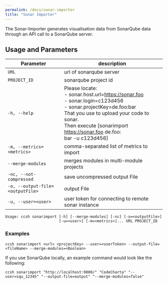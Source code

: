 ```yaml
---
permalink: /docs/sonar-importer
title: "Sonar Importer"
---
```


The Sonar-Importer generates visualisation data from SonarQube data through an API call to a SonarQube server.

## Usage and Parameters

| Parameter                        | description                                                                                                                                                                                                                                          |
| -------------------------------- | ---------------------------------------------------------------------------------------------------------------------------------------------------------------------------------------------------------------------------------------------------- |
| `URL`                            | url of sonarqube server                                                                                                                                                                                                                              |
| `PROJECT_ID`                     | sonarqube project id                                                                                                                                                                                                                                 |
| `-h, --help`                     | Please locate:<br/> - sonar.host.url=https://sonar.foo<br/> - sonar.login=c123d456<br/> - sonar.projectKey=de.foo:bar<br/> That you use to upload your code to sonar.<br/> Then execute [sonarimport https://sonar.foo de.foo:<br/> bar -u c123d456] |
| `-m, --metrics=<metrics>`        | comma-separated list of metrics to import                                                                                                                                                                                                            |
| `--merge-modules`                | merges modules in multi-module projects                                                                                                                                                                                                              |
| `-nc, --not-compressed`          | save uncompressed output File                                                                                                                                                                                                                        |
| `-o, --output-file=<outputFile>` | output File                                                                                                                                                                                                                                          |
| `-u, --user=<user>`              | user token for connecting to remote sonar instance                                                                                                                                                                                                   |

```
Usage: ccsh sonarimport [-h] [--merge-modules] [-nc] [-o=<outputFile>]
                        [-u=<user>] [-m=<metrics>]... URL PROJECT_ID
```

### Examples

```
ccsh sonarimport <url> <projectKey> --user=<userToken> --output-file=<fileName> --merge-modules=<Boolean>
```

If you use SonarQube locally, an example command would look like the following:

```
ccsh sonarimport "http://localhost:9000/" "CodeCharta" "--user=squ_12345" "--output-file=output" "--merge-modules=false"
```
